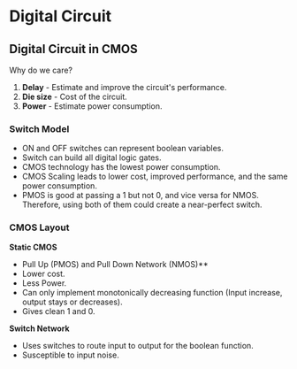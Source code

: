 # Digital Circuit

## Digital Circuit in CMOS

Why do we care?
1. **Delay** - Estimate and improve the circuit's performance.
2. **Die size** - Cost of the circuit.
3. **Power** - Estimate power consumption.

### Switch Model
* ON and OFF switches can represent boolean variables.
* Switch can build all digital logic gates.
* CMOS technology has the lowest power consumption.
* CMOS Scaling leads to lower cost, improved performance, and the same power consumption.
* PMOS is good at passing a 1 but not 0, and vice versa for NMOS. Therefore, using both of them could create a near-perfect switch.

### CMOS Layout

**Static CMOS**
* Pull Up (PMOS) and Pull Down Network (NMOS)**
* Lower cost.
* Less Power.
* Can only implement monotonically decreasing function (Input increase, output stays or decreases).
* Gives clean 1 and 0.

**Switch Network**
* Uses switches to route input to output for the boolean function.
* Susceptible to input noise.
